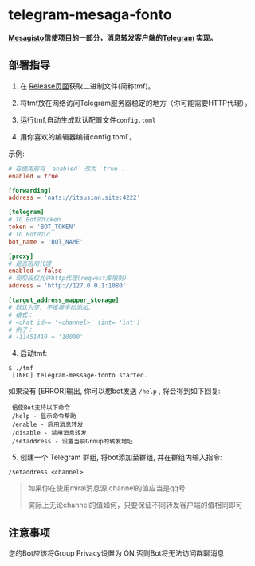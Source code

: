 # telegram-mesaga-fonto 

**[Mesagisto信使项目](https://github.com/MeowCat-Studio/mesagisto)的一部分，消息转发客户端的[Telegram](https://core.telegram.org) 实现。**

## 部署指导

 1. 在 [Release页面](https://github.com/MeowCat-Studio/telegram-mesaga-fonto/releases)获取二进制文件(简称tmf)。

 2. 将tmf放在网络访问Telegram服务器稳定的地方（你可能需要HTTP代理）。

 3. 运行tmf,自动生成默认配置文件`config.toml`

 4. 用你喜欢的编辑器编辑config.toml`。

   示例:
 ```toml
# 在使用前将 `enabled` 改为 `true`.
enabled = true

[forwarding]
address = 'nats://itsusinn.site:4222'

[telegram]
# TG Bot的token
token = 'BOT_TOKEN'
# TG Bot的id
bot_name = 'BOT_NAME'

[proxy]
# 是否启用代理
enabled = false
# 现阶段仅允许http代理(reqwest库限制)
address = 'http://127.0.0.1:1080'

[target_address_mapper_storage]
# 默认为空, 不推荐手动添加.
# 格式：
# <chat_id>= '<channel>' (int= 'int')
# 例子：
# -11451419 = '10000'
 ```
 4. 启动tmf:
 ```shell
 $ ./tmf
  [INFO] telegram-message-fonto started.	
 ```
 如果没有 [ERROR]输出, 你可以想bot发送 `/help` , 将会得到如下回复:
```text
 信使Bot支持以下命令
 /help - 显示命令帮助
 /enable - 启用消息转发
 /disable - 禁用消息转发
 /setaddress - 设置当前Group的转发地址
```
 5. 创建一个 Telegram 群组, 将bot添加至群组, 并在群组内输入指令:

 `/setaddress <channel>`

> 如果你在使用mirai消息源,channel的值应当是qq号
>
> 实际上无论channel的值如何，只要保证不同转发客户端的值相同即可



## 注意事项

您的Bot应该将Group Privacy设置为 ON,否则Bot将无法访问群聊消息
